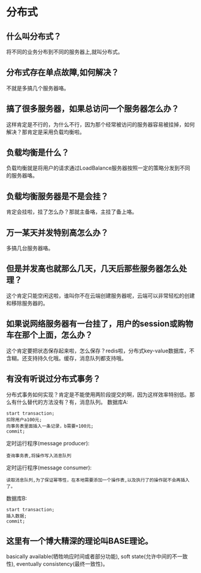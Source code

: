 # 分布式
## 什么叫分布式？
将不同的业务分布到不同的服务器上,就叫分布式。
## 分布式存在单点故障,如何解决？
不就是多搞几个服务器咯。
## 搞了很多服务器，如果总访问一个服务器怎么办？
这样肯定是不行的，为什么不行，因为那个经常被访问的服务器容易被挂掉，如何解决？那肯定是采用负载均衡啦。
## 负载均衡是什么？
负载均衡就是将用户的请求通过LoadBalance服务器按照一定的策略分发到不同的服务器咯。
## 负载均衡服务器是不是会挂？
肯定会挂啦，挂了怎么办？那就主备咯，主挂了备上咯。
## 万一某天并发特别高怎么办？
多搞几台服务器咯。
## 但是并发高也就那么几天，几天后那些服务器怎么处理？
这个肯定只能空闲这啦，谁叫你不在云端创建服务器呢，云端可以非常轻松的创建和移除服务器的。
## 如果说网络服务器有一台挂了，用户的session或购物车在那个上面，怎么办？
这个肯定要把状态保存起来啦，怎么保存？redis啦，分布式key-value数据库，不含糊。还支持持久化哦。缓存，消息队列都支持哦。
## 有没有听说过分布式事务？
分布式事务如何实现？肯定是不能使用两阶段提交的啊，因为这样效率特别低。那么有什么替代的方法没有？有，消息队列。
数据库A:

	start transaction;
	扣除用户a100元;
	向事务表里面插入一条记录，b需要+100元;
	commit;
	
定时运行程序(message producer):

	查询事务表,将操作写入消息队列
	
定时运行程序(message consumer):
	
	读取消息队列,为了保证幂等性，在本地需要添加一个操作表,以及执行了的操作就不会再插入了。
	
数据库B:

	start transaction;
	插入数据;
	commit;
	
## 这里有一个博大精深的理论叫BASE理论。
basically available(牺牲响应时间或者部分功能), soft state(允许中间的不一致性), eventually consistency(最终一致性)。


